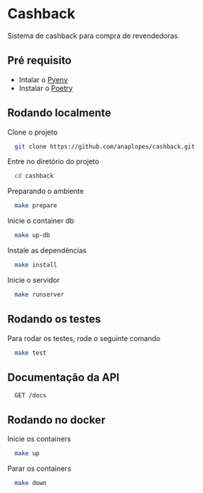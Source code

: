 # Cashback
Sistema de cashback para compra de revendedoras.


## Pré requisito

- Intalar o [Pyenv](https://realpython.com/intro-to-pyenv/#installing-pyenv)
- Instalar o [Poetry](https://python-poetry.org/docs/#installation)


## Rodando localmente

Clone o projeto

```bash
  git clone https://github.com/anaplopes/cashback.git
```

Entre no diretório do projeto

```bash
  cd cashback
```

Preparando o ambiente

```bash
  make prepare
```

Inicie o container db

```bash
  make up-db
```

Instale as dependências

```bash
  make install
```

Inicie o servidor

```bash
  make runserver
```


## Rodando os testes

Para rodar os testes, rode o seguinte comando

```bash
  make test
```


## Documentação da API

```http
  GET /docs
```


## Rodando no docker

Inicie os containers

```bash
  make up
```

Parar os containers

```bash
  make down
```
